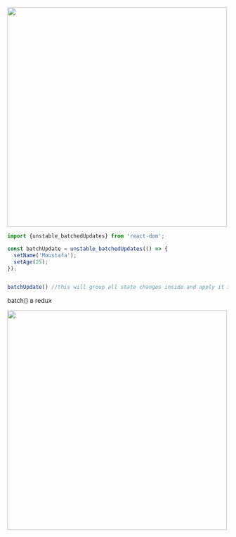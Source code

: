 <img src="https://github.com/Highflyingexpress/fe-themes/assets/107925514/a9ea18d2-b59d-473d-8130-aa545b7ef6e6" width="500">  
  
```javascript
import {unstable_batchedUpdates} from 'react-dom';

const batchUpdate = unstable_batchedUpdates(() => {
  setName('Moustafa');
  setAge(25);
});


batchUpdate() //this will group all state changes inside and apply it in one re-render
```  
  
batch() в redux  
  
<img src="https://github.com/Highflyingexpress/fe-themes/assets/107925514/dc435b37-399f-4f7d-89e8-d3bdaebfb13c" width="500">
